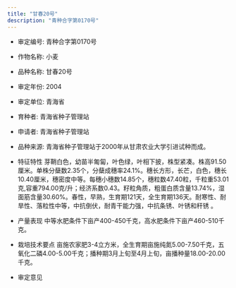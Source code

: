 ```yaml
---
title: "甘春20号"
description: "青种合字第0170号"
---
```

* 审定编号:  青种合字第0170号

*  作物名称:  小麦

*  品种名称:  甘春20号

*  审定年份:  2004

*  审定单位:  青海省

* 育种者:  青海省种子管理站

*  申请者:  青海省种子管理站

*  品种来源:  青海省种子管理站于2000年从甘肃农业大学引进试种而成。

*  特征特性
芽鞘白色，幼苗半匍匐，叶色绿，叶相下披，株型紧凑。株高91.50厘米。单株分蘖数2.35个，分蘖成穗率24.1%。穗长方形，长芒，白色，穗长10.40厘米，穗密度中等。每穗小穗数14.85个，穗粒数47.40粒，千粒重53.01克,容重794.00克/升；经济系数0.43。籽粒角质，粗蛋白质含量13.74%，湿面筋含量30.60%。春性，早熟，生育期121天，全生育期136天。耐寒性、耐旱性、落粒性中等，中抗倒伏，耐青干能力强，中抗条锈、叶锈和秆锈 。

*  产量表现
中等水肥条件下亩产400-450千克，高水肥条件下亩产460-510千克。

*  栽培技术要点
亩施农家肥3-4立方米，全生育期亩施纯氮5.00-7.50千克，五氧化二磷4.00-5.00千克；播种期3月上旬至4月上旬，亩播种量18.00-20.00千克。

*  审定意见

